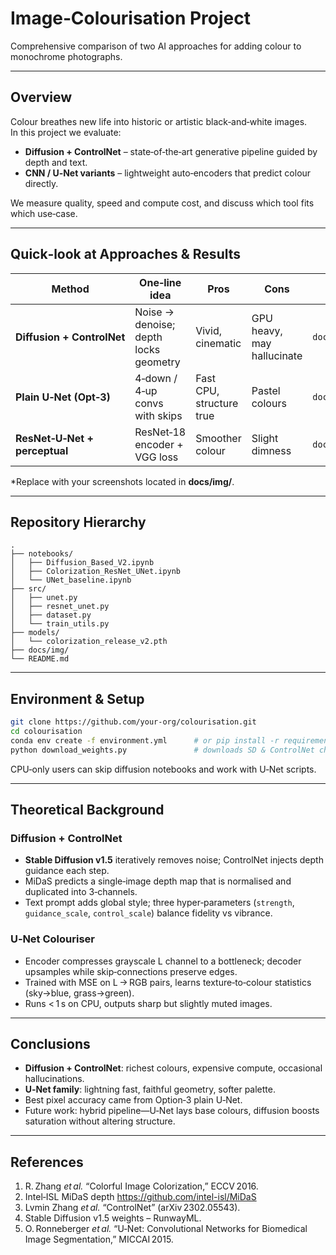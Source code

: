 # Image‑Colourisation Project

Comprehensive comparison of two AI approaches for adding colour to monochrome photographs.

---

## Overview
Colour breathes new life into historic or artistic black‑and‑white images.  
In this project we evaluate:

* **Diffusion + ControlNet** – state‑of‑the‑art generative pipeline guided by depth and text.  
* **CNN / U‑Net variants** – lightweight auto‑encoders that predict colour directly.

We measure quality, speed and compute cost, and discuss which tool fits which use‑case.

---

## Quick‑look at Approaches & Results
| Method | One‑line idea | Pros | Cons | Example* |
|--------|---------------|------|------|----------|
| **Diffusion + ControlNet** | Noise → denoise; depth locks geometry | Vivid, cinematic | GPU heavy, may hallucinate | `docs/img/diffusion.png` |
| **Plain U‑Net (Opt‑3)** | 4‑down / 4‑up convs with skips | Fast CPU, structure true | Pastel colours | `docs/img/unet.png` |
| **ResNet‑U‑Net + perceptual** | ResNet‑18 encoder + VGG loss | Smoother colour | Slight dimness | `docs/img/resnet.png` |

\*Replace with your screenshots located in **docs/img/**.

---

## Repository Hierarchy
```
.
├── notebooks/
│   ├── Diffusion_Based_V2.ipynb
│   ├── Colorization_ResNet_UNet.ipynb
│   └── UNet_baseline.ipynb
├── src/
│   ├── unet.py
│   ├── resnet_unet.py
│   ├── dataset.py
│   └── train_utils.py
├── models/
│   └── colorization_release_v2.pth
├── docs/img/
└── README.md
```

---

## Environment & Setup
```bash
git clone https://github.com/your‑org/colourisation.git
cd colourisation
conda env create -f environment.yml      # or pip install -r requirements.txt
python download_weights.py               # downloads SD & ControlNet checkpoints
```
CPU‑only users can skip diffusion notebooks and work with U‑Net scripts.

---

## Theoretical Background

### Diffusion + ControlNet
* **Stable Diffusion v1.5** iteratively removes noise; ControlNet injects depth guidance each step.  
* MiDaS predicts a single‑image depth map that is normalised and duplicated into 3‑channels.  
* Text prompt adds global style; three hyper‑parameters (`strength`, `guidance_scale`, `control_scale`) balance fidelity vs vibrance.  

### U‑Net Colouriser
* Encoder compresses grayscale L channel to a bottleneck; decoder upsamples while skip‑connections preserve edges.  
* Trained with MSE on L → RGB pairs, learns texture‑to‑colour statistics (sky→blue, grass→green).  
* Runs < 1 s on CPU, outputs sharp but slightly muted images.  

---

## Conclusions
* **Diffusion + ControlNet**: richest colours, expensive compute, occasional hallucinations.  
* **U‑Net family**: lightning fast, faithful geometry, softer palette.  
* Best pixel accuracy came from Option‑3 plain U‑Net.  
* Future work: hybrid pipeline—U‑Net lays base colours, diffusion boosts saturation without altering structure.

---

## References
1. R. Zhang *et al.* “Colorful Image Colorization,” ECCV 2016.  
2. Intel‑ISL MiDaS depth <https://github.com/intel-isl/MiDaS>  
3. Lvmin Zhang *et al.* “ControlNet” (arXiv 2302.05543).  
4. Stable Diffusion v1.5 weights – RunwayML.  
5. O. Ronneberger *et al.* “U‑Net: Convolutional Networks for Biomedical Image Segmentation,” MICCAI 2015.
